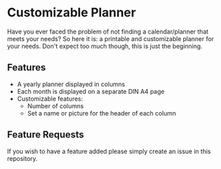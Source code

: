 # Customizable Planner

Have you ever faced the problem of not finding a calendar/planner that meets your needs? So here it is: a printable and customizable planner for your needs. Don't expect too much though, this is just the beginning.

## Features

- A yearly planner displayed in columns
- Each month is displayed on a separate DIN A4 page
- Customizable features:
  - Number of columns
  - Set a name or picture for the header of each column

## Feature Requests

If you wish to have a feature added please simply create an issue in this repository.
